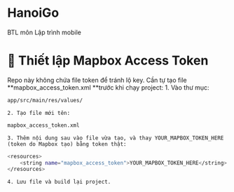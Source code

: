 # HanoiGo
BTL môn Lập trình mobile
# 🔑 Thiết lập Mapbox Access Token
Repo này không chứa file token để tránh lộ key. Cần tự tạo file **mapbox_access_token.xml **trước khi chạy project:
    1. Vào thư mục:
```bash
app/src/main/res/values/
```
    2. Tạo file mới tên:
```bash
mapbox_access_token.xml
```
    3. Thêm nội dung sau vào file vừa tạo, và thay YOUR_MAPBOX_TOKEN_HERE (token do Mapbox tạo) bằng token thật:
```bash
<resources>
    <string name="mapbox_access_token">YOUR_MAPBOX_TOKEN_HERE</string>
</resources>
```
    4. Lưu file và build lại project.

